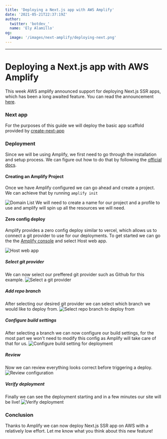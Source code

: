 ```yaml
---
title: 'Deploying a Next.js app with AWS Amplify'
date: '2021-05-21T22:37:19Z'
author:
  twitter: 'botdev_'
  name: 'Ely Alamillo'
og:
  image: '/images/next-amplify/deploying-next.png'
---
```


---
# Deploying a Next.js app with AWS Amplify
This week AWS amplify announced support for deploying Next.js SSR apps, which has been a long awaited feature. You can read the announcement [here](https://aws.amazon.com/about-aws/whats-new/2021/05/aws-amplify-hosting-announces-server-side-rendering-support-for-next-js-web-apps/).

### Next app
For the purposes of this guide we will deploy the basic app scaffold provided by [create-next-app](https://www.npmjs.com/package/create-next-app)

### Deployment
Since we will be using Amplify, we first need to go through the installation and setup process. We can figure out how to do that by following the [official docs](https://docs.amplify.aws/cli/start/install).

#### Creating an Amplify Project
Once we have Amplify configured we can go ahead and create a project. We can achieve that by running `amplify init`

![Domain List](/images/next-amplify/amplifyinit.png)
We will need to create a name for our project and a profile to use and amplify will spin up all the resources we will need.

#### Zero config deploy
Amplify provides a zero config deploy similar to vercel, which allows us to connect a git provider to use for our deployments. To get started we can go the the [Amplify console](https://console.aws.amazon.com/amplify/home) and select Host web app.

![Host web app](/images/next-amplify/web_app.png)
##### Select git provider
We can now select our preffered git provider such as Github for this example.
![Select a git provider](/images/next-amplify/select_git.png)
##### Add repo branch
After selecting our desired git provider we can select which branch we would like to deploy from.
![Select repo branch to deploy from](/images/next-amplify/select_repo.png)
##### Configure build settings
After selecting a branch we can now configure our build settings, for the most part we won't need to modify this config as Amplify will take care of that for us.
![Configure build setting for deployment](/images/next-amplify/build_settings.png)
##### Review
Now we can review everything looks correct before triggering a deploy.
![Review configuration](/images/next-amplify/review.png)
##### Verify deployment
Finally we can see the deployment starting and in a few minutes our site will be live!
![Verify deployment](/images/next-amplify/success.png)

### Conclusion
Thanks to Amplify we can now deploy Next.js SSR app on AWS with a relatively low effort. Let me know what you think about this new feature!